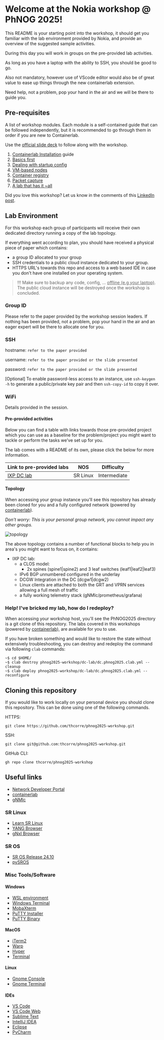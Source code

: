 # Welcome at the Nokia workshop @ PhNOG 2025!

This README is your starting point into the workshop, it should get you familiar with the lab environment provided by Nokia, and provide an overview of the suggested sample activities.

During this day you will work in groups on the pre-provided lab activities.

As long as you have a laptop with the ability to SSH, you should be good to go. 

Also not mandatory, however use of VScode editor would also be of great value to ease up things through the new containerlab extension.   

Need help, not a problem, pop your hand in the air and we will be there to guide you. 

## Pre-requisites
A list of workshop modules. Each module is a self-contained guide that can be followed independently, but it is recommended to go through them in order if you are new to Containerlab.

Use the [official slide deck](https://gitlabe2.ext.net.nokia.com/thcorre/phnog2025/-/wikis/uploads/c1f764be0a03c957296f3ab0f9ea0c72/Containerlab_PHNOG2025_Workshop.pdf) to follow along with the workshop.

1. [Containerlab Installation](05-install/README.md) guide
2. [Basics first](10-basics/README.md)
3. [Dealing with startup config](15-startup/README.md)
4. [VM-based nodes](20-vm/README.md)
5. [Container registry](30-registry/README.md)
6. [Packet capture](40-packet-capture/README.md)
7. [A lab that has it ~all](45-streaming-telemetry/README.md)

Did you love this workshop? Let us know in the comments of this [LinkedIn post](https://www.linkedin.com/posts/thomascorre_datacenter-netdevops-networkautomation-activity-7342728809596538880-dCNJ).

## Lab Environment
For this workshop each group of participants will receive their own dedicated directory running a copy of the lab topology.

If everything went according to plan, you should have received a physical piece of paper which contains:
- a group ID allocated to your group
- SSH credentials to a public cloud instance dedicated to your group. 
- HTTPS URL's towards this repo and access to a web based IDE in case you don't have one installed on your operating system.

> !!! Make sure to backup any code, config, ... <u> offline (e.g your laptop)</u>.
> The public cloud instance will be destroyed once the workshop is concluded.</p>

### Group ID

Please refer to the paper provided by the workshop session leaders. If nothing has been provided, not a problem, pop your hand in the air and an eager expert will be there to allocate one for you. 

### SSH

hostname: `refer to the paper provided `

username: `refer to the paper provided or the slide presented`

password: `refer to the paper provided or the slide presented`

[Optional] To enable password-less access to an instance, use `ssh-keygen -h` to generate a public/private key pair and then `ssh-copy-id` to copy it over.

### WiFi

Details provided in the session.


#### Pre-provided activities

Below you can find a table with links towards those pre-provided project which you can use as a baseline for the problem/project you might want to tackle or perform the tasks we've set up for you.

The lab comes with a README of its own, please click the below for more information.

| Link to pre-provided labs | NOS | Difficulty |
| --- | --- | --- |
| [IXP DC lab](./dc-lab) | SR Linux | Intermediate |

#### Topology

When accessing your group instance you'll see this repository has already been cloned for you and a fully configured network (powered by [containerlab](https://www.containerlab.dev)).

*Don't worry: This is your personal group network, you cannot impact any other groups.*

![topology](./innog8-topology.png)

The above topology contains a number of functional blocks to help you in area's you might want to focus on, it contains:

- IXP DC lab:
  - a CLOS model:
    - 2x spines (spine1|spine2) and 3 leaf switches (leaf1|leaf2|leaf3)
  - IPv6 BGP unnumbered configured in the underlay
  - DCGW Integration in the DC (dcgw1|dcgw2)
  - Linux clients are attached to both the GRT and VPRN services allowing a full mesh of traffic
  - a fully working telemetry stack (gNMIc/prometheus/grafana)
 
### Help! I've bricked my lab, how do I redeploy? 

When accessing your workshop host, you'll see the PhNOG2025 directory is a git clone of this repository.
The labs covered in this workshops (powered by [containerlab](https://www.containerlab.dev)), are available for you to use.

If you have broken something and would like to restore the state without extensively troubleshooting, you can destroy and redeploy the command via following `clab` commands:

``` 
~$ cd $HOME/
~$ clab destroy phnog2025-workshop/dc-lab/dc.phnog2025.clab.yml --cleanup
~$ clab deploy phnog2025-workshop/dc-lab/dc.phnog2025.clab.yml --reconfigure
```

## Cloning this repository

If you would like to work locally on your personal device you should clone this repository. This can be done using one of the following commands.

HTTPS:
```
git clone https://github.com/thcorre/phnog2025-workshop.git
```

SSH:
```
git clone git@github.com:thcorre/phnog2025-workshop.git
```

GitHub CLI:
```
gh repo clone thcorre/phnog2025-workshop
```

## Useful links

* [Network Developer Portal](https://network.developer.nokia.com/)
* [containerlab](https://containerlab.dev/)
* [gNMIc](https://gnmic.openconfig.net/)

### SR Linux

* [Learn SR Linux](https://learn.srlinux.dev/)
* [YANG Browser](https://yang.srlinux.dev/)
* [gNxI Browser](https://gnxi.srlinux.dev/)

### SR OS

* [SR OS Release 24.10](https://documentation.nokia.com/sr/24-10/index.html)
* [pySROS](https://network.developer.nokia.com/static/sr/learn/pysros/latest/index.html)

### Misc Tools/Software
#### Windows

* [WSL environment](https://learn.microsoft.com/en-us/windows/wsl/install)
* [Windows Terminal](https://apps.microsoft.com/store/detail/windows-terminal/9N0DX20HK701)
* [MobaXterm](https://mobaxterm.mobatek.net/download.html)
* [PuTTY Installer](https://the.earth.li/~sgtatham/putty/latest/w64/putty-64bit-0.78-installer.msi)
* [PuTTY Binary](https://the.earth.li/~sgtatham/putty/latest/w64/putty.exe)


#### MacOS

* [iTerm2](https://iterm2.com/downloads/stable/iTerm2-3_4_19.zip)
* [Warp](https://app.warp.dev/get_warp)
* [Hyper](https://hyper.is/)
* [Terminal](https://support.apple.com/en-gb/guide/terminal/apd5265185d-f365-44cb-8b09-71a064a42125/mac)

#### Linux

* [Gnome Console](https://apps.gnome.org/en/app/org.gnome.Console/)
* [Gnome Terminal](https://help.gnome.org/users/gnome-terminal/stable/)

#### IDEs

* [VS Code](https://code.visualstudio.com/Download)
* [VS Code Web](https://vscode.dev/)
* [Sublime Text](https://www.sublimetext.com/download)
* [IntelliJ IDEA](https://www.jetbrains.com/idea/download/)
* [Eclipse](https://www.eclipse.org/downloads/)
* [PyCharm](https://www.jetbrains.com/pycharm/download)
